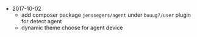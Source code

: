 + 2017-10-02
    + add composer package `jenssegers/agent` under `buuug7/user` plugin for detect agent
    + dynamic theme choose for agent device